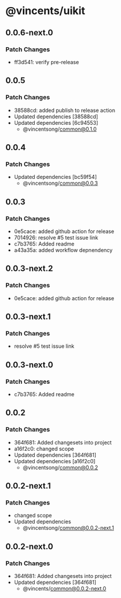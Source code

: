 # @vincents/uikit

## 0.0.6-next.0

### Patch Changes

- ff3d541: verify pre-release

## 0.0.5

### Patch Changes

- 38588cd: added publish to release action
- Updated dependencies [38588cd]
- Updated dependencies [6c94553]
  - @vincentsong/common@0.1.0

## 0.0.4

### Patch Changes

- Updated dependencies [bc59f54]
  - @vincentsong/common@0.0.3

## 0.0.3

### Patch Changes

- 0e5cace: added github action for release
- 7014926: resolve #5 test issue link
- c7b3765: Added readme
- a43a35a: added workflow depnendency

## 0.0.3-next.2

### Patch Changes

- 0e5cace: added github action for release

## 0.0.3-next.1

### Patch Changes

- resolve #5 test issue link

## 0.0.3-next.0

### Patch Changes

- c7b3765: Added readme

## 0.0.2

### Patch Changes

- 364f681: Added changesets into project
- a16f2c0: changed scope
- Updated dependencies [364f681]
- Updated dependencies [a16f2c0]
  - @vincentsong/common@0.0.2

## 0.0.2-next.1

### Patch Changes

- changed scope
- Updated dependencies
  - @vincentsong/common@0.0.2-next.1

## 0.0.2-next.0

### Patch Changes

- 364f681: Added changesets into project
- Updated dependencies [364f681]
  - @vincents/common@0.0.2-next.0
